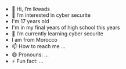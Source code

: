 - 👋 Hi, I’m lkwads
- 👀 I’m interested in cyber securite
- I'm 17 years old
- I'm in my final years of high school this years
- 🌱 I’m currently learning cyber securite
- I am from Morocco
- 📫 How to reach me ...
- 😄 Pronouns: ...
- ⚡ Fun fact: ...

<!---
Mohammedsoussi/Mohammedsoussi is a ✨ special ✨ repository because its `README.md` (this file) appears on your GitHub profile.
You can click the Preview link to take a look at your changes.
--->
